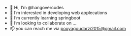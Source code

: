 - 👋 Hi, I’m @hangovercodes
- 👀 I’m interested in developing web applecations
- 🌱 I’m currently learning springboot
- 💞️ I’m looking to collaborate on ...
- 📫 you can reach me via pouyagoudarzi2015@gmail.com

<!---
hangovercodes/hangovercodes is a ✨ special ✨ repository because its `README.md` (this file) appears on your GitHub profile.
You can click the Preview link to take a look at your changes.
--->
